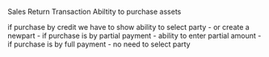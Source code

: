 Sales Return Transaction
Abiltity
to purchase assets

if purchase by credit we have to show ability to select party - or create a newpart - if purchase is by partial payment - ability to enter partial amount - if purchase is by full payment - no need to select party
